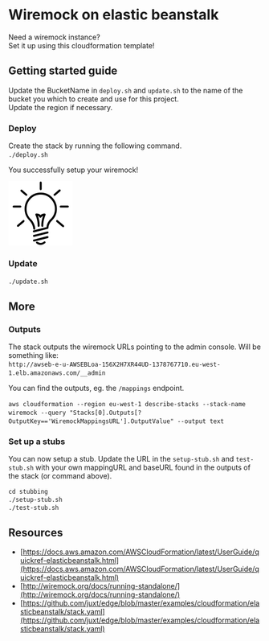 # Wiremock on elastic beanstalk

Need a wiremock instance?  
Set it up using this cloudformation template!


## Getting started guide
Update the BucketName in `deploy.sh` and `update.sh` to the name of the bucket you which to create and use for this project.  
Update the region if necessary.

### Deploy
Create the stack by running the following command.  
`./deploy.sh`

You successfully setup your wiremock!

![success](.images/light.png)

### Update
`./update.sh`


## More
### Outputs
The stack outputs the wiremock URLs pointing to the admin console.
Will be something like:  
`http://awseb-e-u-AWSEBLoa-156X2H7XR44UD-1378767710.eu-west-1.elb.amazonaws.com/__admin`

You can find the outputs, eg. the `/mappings` endpoint.

`aws cloudformation --region eu-west-1 describe-stacks --stack-name wiremock --query "Stacks[0].Outputs[?OutputKey=='WiremockMappingsURL'].OutputValue" --output text`

### Set up a stubs

You can now setup a stub.
Update the URL in the `setup-stub.sh` and `test-stub.sh` with your own mappingURL and baseURL found in the outputs of the stack (or command above).

```
cd stubbing
./setup-stub.sh
./test-stub.sh
```

## Resources
* [https://docs.aws.amazon.com/AWSCloudFormation/latest/UserGuide/quickref-elasticbeanstalk.html](https://docs.aws.amazon.com/AWSCloudFormation/latest/UserGuide/quickref-elasticbeanstalk.html)
* [http://wiremock.org/docs/running-standalone/](http://wiremock.org/docs/running-standalone/)
* [https://github.com/juxt/edge/blob/master/examples/cloudformation/elasticbeanstalk/stack.yaml](https://github.com/juxt/edge/blob/master/examples/cloudformation/elasticbeanstalk/stack.yaml)